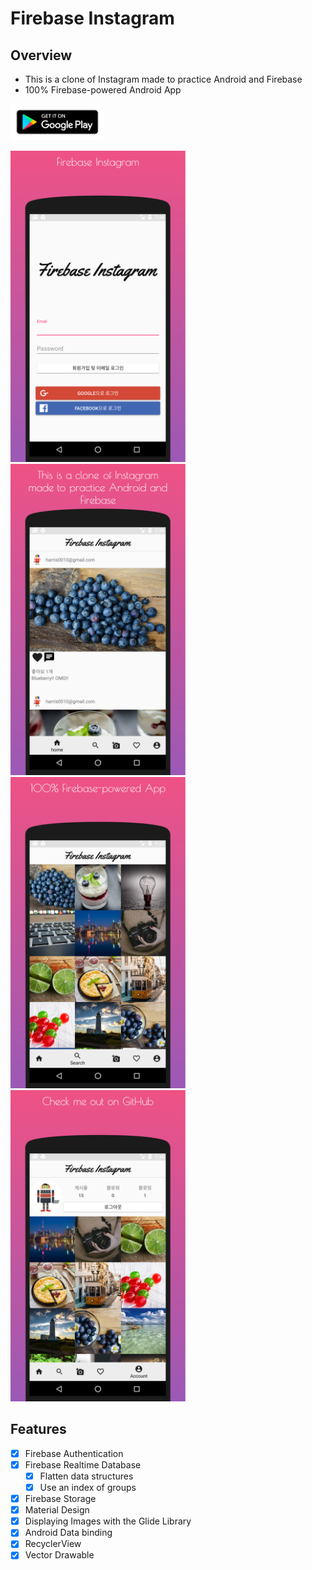 # Firebase Instagram

## Overview
- This is a clone of Instagram made to practice Android and Firebase
- 100% Firebase-powered Android App

<a href="https://play.google.com/store/apps/details?id=io.github.stack07142.instagram_firebase" > <img src="./img/google-play-badge.png" width="150" height="58"></a>

<img src="./img/screenshot_1.png" width="280" height="498"> <img src="./img/screenshot_2.png" width="280" height="498">
<img src="./img/screenshot_3.png" width="280" height="498"> <img src="./img/screenshot_4.png" width="280" height="498">


## Features
- [x] Firebase Authentication
- [x] Firebase Realtime Database
    - [x] Flatten data structures
    - [x] Use an index of groups
- [x] Firebase Storage
- [x] Material Design
- [x] Displaying Images with the Glide Library
- [x] Android Data binding
- [x] RecyclerView
- [x] Vector Drawable

